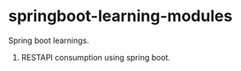 # springboot-learning-modules
  Spring boot learnings.
  
  1. RESTAPI consumption using spring boot.
